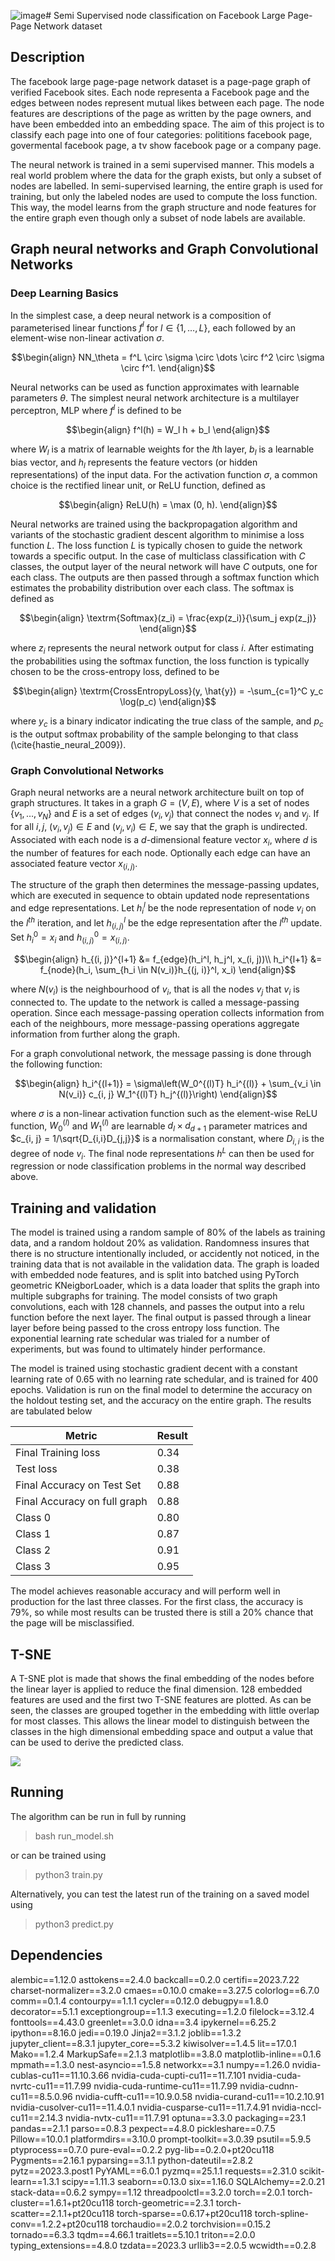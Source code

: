 ![image](https://github.com/jameslavis26/PatternAnalysis-2023/assets/59269629/377cbbc8-3557-49ee-95fb-9300405137ae)# Semi Supervised node classification on Facebook Large Page-Page Network dataset
## Description
The facebook large page-page network dataset is a page-page graph of verified Facebook sites. Each node representa a Facebook page and the edges between nodes represent mutual likes between each page. The node features are descriptions of the page as written by the page owners, and have been embedded into an embedding space. The aim of this project is to classify each page into one of four categories: polititions facebook page, govermental facebook page, a tv show facebook page or a company page. 

The neural network is trained in a semi supervised manner. This models a real world problem where the data for the graph exists, but only a subset of nodes are labelled. In semi-supervised learning, the entire graph is used for training, but only the labeled nodes are used to compute the loss function. This way, the model learns from the graph structure and node features for the entire graph even though only a subset of node labels are available. 

## Graph neural networks and Graph Convolutional Networks
### Deep Learning Basics
In the simplest case, a deep neural network is a composition of parameterised linear functions $f^l$ for $l \in \{1, \dots, L\}$, each followed by an element-wise non-linear activation $\sigma$. 
```math
\begin{align}
    NN_\theta = f^L \circ \sigma \circ \dots \circ f^2 \circ \sigma \circ f^1.
\end{align}
```
Neural networks can be used as function approximates with learnable parameters $\theta$. The simplest neural network architecture is a multilayer perceptron, MLP where $f^l$ is defined to be 
```math
\begin{align}
    f^l(h) = W_l h + b_l
\end{align}
```
where $W_l$ is a matrix of learnable weights for the $l$th layer, $b_l$ is a learnable bias vector, and $h_l$ represents the feature vectors (or hidden representations) of the input data. For the activation function $\sigma$, a common choice is the rectified linear unit, or ReLU function, defined as 
```math
\begin{align}
    ReLU(h) = \max (0, h).
\end{align}
```
Neural networks are trained using the backpropagation algorithm and variants of the stochastic gradient descent algorithm to minimise a loss function $L$. The loss function $L$ is typically chosen to guide the network towards a specific output. In the case of multiclass classification with $C$ classes, the output layer of the neural network will have $C$ outputs, one for each class. The outputs are then passed through a softmax function which estimates the probability distribution over each class. The softmax is defined as
```math
\begin{align}
    \textrm{Softmax}(z_i) = \frac{exp(z_i)}{\sum_j exp(z_j)}
\end{align}
```
where $z_i$ represents the neural network output for class $i$. After estimating the probabilities using the softmax function, the loss function is typically chosen to be the cross-entropy loss, defined to be
```math
\begin{align}
    \textrm{CrossEntropyLoss}(y, \hat{y}) = -\sum_{c=1}^C y_c \log(p_c)
\end{align}
```
where $y_c$ is a binary indicator indicating the true class of the sample, and $p_c$ is the output softmax probability of the sample belonging to that class (\cite{hastie_neural_2009}).

### Graph Convolutional Networks
Graph neural networks are a neural network architecture built on top of graph structures. It takes in a graph $G = (V, E)$, where $V$ is a set of nodes $\{v_1, \dots, v_N\}$ and $E$ is a set of edges $(v_i, v_j)$ that connect the nodes $v_i$ and $v_j$. If for all $i, j$, $(v_i, v_j) \in E$ and $(v_j , v_i) \in E$, we say that the graph is undirected. Associated with each node is a $d$-dimensional feature vector $x_i$, where $d$ is the number of features for each node. Optionally each edge can have an associated feature vector $x_{(i, j)}$. 

The structure of the graph then determines the message-passing updates, which are executed in sequence to obtain updated node representations and edge representations. Let $h^l_i$ be the node representation of node $v_i$ on the $l^{th}$ iteration, and let $h^l_{(i, j)}$ be the edge representation after the $l^{th}$ update. Set $h^0_i = x_i$ and $h^0_{(i,j)} = x_{(i,j)}$.
```math
\begin{align}
    h_{(i, j)}^{l+1} &= f_{edge}(h_i^l, h_j^l, x_(i, j))\\
    h_i^{l+1} &= f_{node}(h_i, \sum_{h_i \in N(v_i)}h_{(j, i)}^l, x_i)
\end{align}
```
where $N(v_i)$ is the neighbourhood of $v_i$, that is all the nodes $v_j$ that $v_i$ is connected to. The update to the network is called a message-passing operation. Since each message-passing operation collects information from each of the neighbours, more message-passing operations aggregate information from further along the graph.

For a graph convolutional network, the message passing is done through the following function:
```math
\begin{align}
    h_i^{(l+1)} = \sigma\left(W_0^{(l)T} h_i^{(l)} + \sum_{v_i \in N(v_i)} c_{i, j} W_1^{(l)T} h_j^{(l)}\right)
\end{align}
```
where $\sigma$ is a non-linear activation function such as the element-wise ReLU function, $W_0^{(l)}$ and $W_1^{(l)}$ are learnable $d_l \times d_{d+1}$ parameter matrices and $c_{i, j} = 1/\sqrt{D_{i,i}D_{j,j}}$ is a normalisation constant, where $D_{i,i}$ is the degree of node $v_i$. The final node representations $h^L$ can then be used for regression or node classification problems in the normal way described above. 


## Training and validation
The model is trained using a random sample of 80% of the labels as training data, and a random holdout 20% as validation. Randomness insures that there is no structure intentionally included, or accidently not noticed, in the training data that is not available in the validation data. The graph is loaded with embedded node features, and is split into batched using PyTorch geometric KNeigborLoader, which is a data loader that splits the graph into multiple subgraphs for training. The model consists of two graph convolutions, each with 128 channels, and passes the output into a relu function before the next layer. The final output is passed through a linear layer before being passed to the cross entropy loss function. The exponential learning rate schedular was trialed for a number of experiments, but was found to ultimately hinder performance. 

The model is trained using stochastic gradient decent with a constant learning rate of 0.65 with no learning rate schedular, and is trained for 400 epochs. Validation is run on the final model to determine the accuracy on the holdout testing set, and the accuracy on the entire graph. The results are tabulated below

| Metric | Result |
|-----|-----|
| Final Training loss | 0.34 |
| Test loss | 0.38 |
| Final Accuracy on Test Set | 0.88 |
| Final Accuracy on full graph | 0.88 |
| Class 0 | 0.80 |
| Class 1 | 0.87 |
| Class 2 | 0.91 |
| Class 3 | 0.95 |

The model achieves reasonable accuracy and will perform well in production for the last three classes. For the first class, the accuracy is 79%, so while most results can be trusted there is still a 20% chance that the page will be misclassified. 

## T-SNE
A T-SNE plot is made that shows the final embedding of the nodes before the linear layer is applied to reduce the final dimension. 128 embedded features are used and the first two T-SNE features are plotted. As can be seen, the classes are grouped together in the embedding with little overlap for most classes. This allows the linear model to distinguish between the classes in the high dimensional embedding space and output a value that can be used to derive the predicted class. 

![](figures/tsne.png)

## Running
The algorithm can be run in full by running
> bash run_model.sh

or can be trained using 
> python3 train.py

Alternatively, you can test the latest run of the training on a saved model using
> python3 predict.py

## Dependencies
alembic==1.12.0
asttokens==2.4.0
backcall==0.2.0
certifi==2023.7.22
charset-normalizer==3.2.0
cmaes==0.10.0
cmake==3.27.5
colorlog==6.7.0
comm==0.1.4
contourpy==1.1.1
cycler==0.12.0
debugpy==1.8.0
decorator==5.1.1
exceptiongroup==1.1.3
executing==1.2.0
filelock==3.12.4
fonttools==4.43.0
greenlet==3.0.0
idna==3.4
ipykernel==6.25.2
ipython==8.16.0
jedi==0.19.0
Jinja2==3.1.2
joblib==1.3.2
jupyter_client==8.3.1
jupyter_core==5.3.2
kiwisolver==1.4.5
lit==17.0.1
Mako==1.2.4
MarkupSafe==2.1.3
matplotlib==3.8.0
matplotlib-inline==0.1.6
mpmath==1.3.0
nest-asyncio==1.5.8
networkx==3.1
numpy==1.26.0
nvidia-cublas-cu11==11.10.3.66
nvidia-cuda-cupti-cu11==11.7.101
nvidia-cuda-nvrtc-cu11==11.7.99
nvidia-cuda-runtime-cu11==11.7.99
nvidia-cudnn-cu11==8.5.0.96
nvidia-cufft-cu11==10.9.0.58
nvidia-curand-cu11==10.2.10.91
nvidia-cusolver-cu11==11.4.0.1
nvidia-cusparse-cu11==11.7.4.91
nvidia-nccl-cu11==2.14.3
nvidia-nvtx-cu11==11.7.91
optuna==3.3.0
packaging==23.1
pandas==2.1.1
parso==0.8.3
pexpect==4.8.0
pickleshare==0.7.5
Pillow==10.0.1
platformdirs==3.10.0
prompt-toolkit==3.0.39
psutil==5.9.5
ptyprocess==0.7.0
pure-eval==0.2.2
pyg-lib==0.2.0+pt20cu118
Pygments==2.16.1
pyparsing==3.1.1
python-dateutil==2.8.2
pytz==2023.3.post1
PyYAML==6.0.1
pyzmq==25.1.1
requests==2.31.0
scikit-learn==1.3.1
scipy==1.11.3
seaborn==0.13.0
six==1.16.0
SQLAlchemy==2.0.21
stack-data==0.6.2
sympy==1.12
threadpoolctl==3.2.0
torch==2.0.1
torch-cluster==1.6.1+pt20cu118
torch-geometric==2.3.1
torch-scatter==2.1.1+pt20cu118
torch-sparse==0.6.17+pt20cu118
torch-spline-conv==1.2.2+pt20cu118
torchaudio==2.0.2
torchvision==0.15.2
tornado==6.3.3
tqdm==4.66.1
traitlets==5.10.1
triton==2.0.0
typing_extensions==4.8.0
tzdata==2023.3
urllib3==2.0.5
wcwidth==0.2.8
